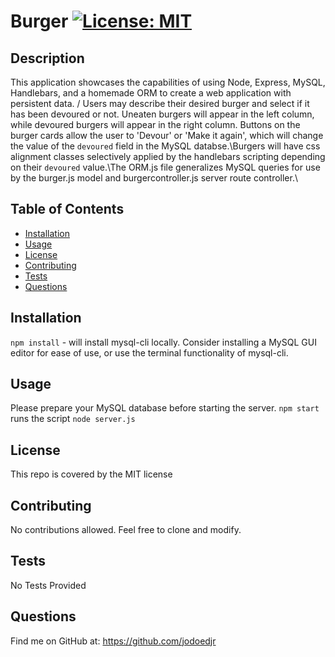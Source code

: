 # Burger    [![License: MIT](https://img.shields.io/badge/License-MIT-yellow.svg)](https://opensource.org/licenses/MIT)

## Description 

This application showcases the capabilities of using Node, Express, MySQL, Handlebars, and a homemade ORM to create a web application with persistent data. / Users may describe their desired burger and select if it has been devoured or not. Uneaten burgers will appear in the left column, while devoured burgers will appear in the right column. Buttons on the burger cards allow the user to 'Devour' or 'Make it again', which will change the value of the `devoured` field in the MySQL databse.\Burgers will have css alignment classes selectively applied by the handlebars scripting depending on their `devoured` value.\The ORM.js file generalizes MySQL queries for use by the burger.js model and burgercontroller.js server route controller.\


## Table of Contents

* [Installation](#installation)
* [Usage](#usage)
* [License](#license)
* [Contributing](#contributing)
* [Tests](#tests)
* [Questions](#questions)


## Installation

`npm install` - will install mysql-cli locally. Consider installing a MySQL GUI editor for ease of use, or use the terminal functionality of mysql-cli.


## Usage 

Please prepare your MySQL database before starting the server. `npm start` runs the script `node server.js`


## License

This repo is covered by the MIT license


## Contributing

No contributions allowed. Feel free to clone and modify.


## Tests

No Tests Provided


## Questions

Find me on GitHub at: https://github.com/jodoedjr

